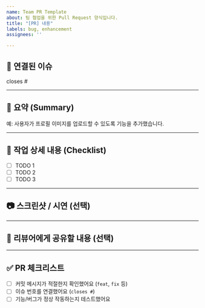 ```yaml
---
name: Team PR Template
about: 팀 협업을 위한 Pull Request 양식입니다.
title: "[PR] 내용"
labels: bug, enhancement
assignees: ''

---
```


## 📌 연결된 이슈
<!-- 이 PR이 닫을 이슈 번호를 적어주세요. 예: closes #12 -->
closes #

---

## 📝 요약 (Summary)

<!-- 무엇을, 왜 수정했는지 간단히 작성해주세요 -->
예: 사용자가 프로필 이미지를 업로드할 수 있도록 기능을 추가했습니다.

---

## 🔨 작업 상세 내용 (Checklist)

- [ ] TODO 1
- [ ] TODO 2
- [ ] TODO 3

---

## 📷 스크린샷 / 시연 (선택)

<!-- UI 변경이 있거나 확인이 필요한 경우 이미지나 GIF를 첨부해주세요 -->

---

## 💬 리뷰어에게 공유할 내용 (선택)

<!-- 리뷰어가 중점적으로 봐줬으면 하는 부분이나, 논의하고 싶은 사항이 있다면 작성해주세요 -->

---

## ✅ PR 체크리스트

- [ ] 커밋 메시지가 적절한지 확인했어요 (`feat`, `fix` 등)
- [ ] 이슈 번호를 연결했어요 (`closes #`)
- [ ] 기능/버그가 정상 작동하는지 테스트했어요
